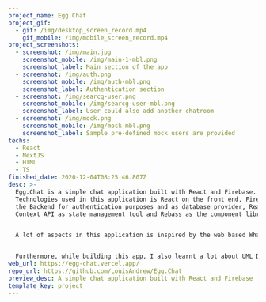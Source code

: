 ```yaml
---
project_name: Egg.Chat
project_gif:
  - gif: /img/desktop_screen_record.mp4
    gif_mobile: /img/mobile_screen_record.mp4
project_screenshots:
  - screenshot: /img/main.jpg
    screenshot_mobile: /img/main-1-mbl.png
    screenshot_label: Main section of the app
  - screenshot: /img/auth.png
    screenshot_mobile: /img/auth-mbl.png
    screenshot_label: Authentication section
  - screenshot: /img/searcg-user.png
    screenshot_mobile: /img/searcg-user-mbl.png
    screenshot_label: User could also add another chatroom
  - screenshot: /img/mock.png
    screenshot_mobile: /img/mock-mbl.png
    screenshot_label: Sample pre-defined mock users are provided
techs:
  - React
  - NextJS
  - HTML
  - TS
finished_date: 2020-12-04T08:25:46.807Z
desc: >-
  Egg.Chat is a simple chat application built with React and Firebase.
  Technologies used in this application is React on the front end, Firebase as
  the Backend for authentication purposes and as database provider, React
  Context API as state management tool and Rebass as the component library. 


  A lot of aspects in this application is inspired by the web based Whatsapp and I tried to make it as mobile-friendly as possible. 3 sample users are also provided to grant access to the application without having to sign in using the Google Auth Provider.


  Furthermore, while building this app, I also learnt a lot about UML Diagram in my university and decided to create a UML Diagram of this app to help me structure the app better and design better architecture for the app. Here's the [LINK](https://drive.google.com/file/d/1Q8gMungAy39cV05RdNQbvpw12bDsCmMm/view?usp=sharing) to the UML Diagram
web_url: https://egg-chat.vercel.app/
repo_url: https://github.com/LouisAndrew/Egg.Chat
preview_desc: A simple chat application built with React and Firebase
template_key: project
---
```

